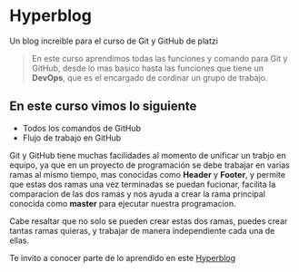# Hyperblog
Un blog increible para el curso de Git y GitHub de platzi

>En este curso aprendimos todas las funciones y comando para Git y GitHub, desde lo mas basico hasta las funciones que tiene un <b>DevOps</b>, que es el encargado de cordinar un grupo de trabajo.

## En este curso vimos lo siguiente

* Todos los comandos de GitHub 
* Flujo de trabajo en GitHub

Git y GitHub tiene muchas facilidades al momento de unificar un trabjo en equipo, ya que en un proyecto de programaci&oacute;n se debe trabajar en varias ramas al mismo tiempo, mas conocidas como <b>Header</b> y <b>Footer</b>, y permite que estas dos ramas una vez terminadas se puedan fucionar, facilita la comparacion de las dos ramas y nos ayuda a crear la rama principal conocida como <b>master</b> para ejecutar nuestra programacion.

Cabe resaltar que no solo se pueden crear estas dos ramas, puedes crear tantas ramas quieras, y trabajar de manera independiente cada una de ellas.

Te invito a conocer parte de lo aprendido en este [Hyperblog](git@github.com:JohnMahecha/Hyperblog.github.io.git)